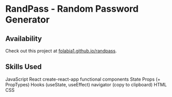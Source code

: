 # RandPass - Random Password Generator

## Availability

Check out this project at [folabia1.github.io/randpass](folabia1.github.io/randpass).

## Skills Used

JavaScript
  React
    create-react-app
    functional components
    State
    Props (+ PropTypes)
    Hooks (useState, useEffect)
  navigator (copy to clipboard)
HTML
CSS
